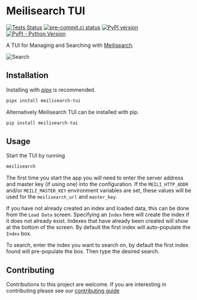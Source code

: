 # Meilisearch TUI

[![Tests Status](https://github.com/sanders41/meilisearch-tui/workflows/Testing/badge.svg?branch=main&event=push)](https://github.com/sanders41/meilisearch-tui/actions?query=workflow%3ATesting+branch%3Amain+event%3Apush)
[![pre-commit.ci status](https://results.pre-commit.ci/badge/github/sanders41/meilisearch-tui/main.svg)](https://results.pre-commit.ci/latest/github/sanders41/meilisearch-tui/main)
[![PyPI version](https://badge.fury.io/py/meilisearch-tui.svg)](https://badge.fury.io/py/meilisearch-tui)
[![PyPI - Python Version](https://img.shields.io/pypi/pyversions/meilisearch-tui?color=5cc141)](https://github.com/sanders41/meilisearch-tui)

A TUI for Managing and Searching with [Meilisearch](https://github.com/meilisearch/meilisearch).

![Search](https://raw.githubusercontent.com/sanders41/meilisearch-tui/main/assets/search.gif)

## Installation

Installing with [pipx](https://github.com/pypa/pipx) is recommended.

```sh
pipx install meilisearch-tui
```

Alternatively Meilisearch TUI can be installed with pip.

```sh
pip install meilisearch-tui
```

## Usage

Start the TUI by running

```sh
meilisearch
```

The first time you start the app you will need to enter the server address and master key (if using
one) into the configuration. If the `MEILI_HTTP_ADDR` and/or `MEILI_MASTER_KEY` environment variables
are set, these values will be used for the `meilisearch_url` and `master_key`.

If you have not already created an index and loaded data, this can be done from the `Load Data`
screen. Specifying an `Index` here will create the index if it does not already exist. Indexes
that have already been created will show at the bottom of the screen. By default the first index
will auto-populate the `Index` box.

To search, enter the index you want to search on, by default the first index found will pre-populate
the box. Then type the desired search.

## Contributing

Contributions to this project are welcome. If you are interesting in contributing please see our [contributing guide](CONTRIBUTING.md)
